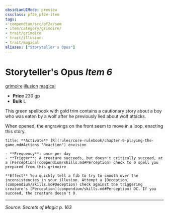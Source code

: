 ```yaml
---
obsidianUIMode: preview
cssclass: pf2e,pf2e-item
tags:
- compendium/src/pf2e/som
- item/category/grimoire/
- trait/grimoire
- trait/illusion
- trait/magical
aliases: ["Storyteller's Opus"]
---
```

# Storyteller's Opus *Item 6*  
[grimoire](grimoire-som.md "Grimoire Item Trait")  [illusion](illusion.md "Illusion School Trait")  [magical](magical.md "Magical Item Trait")  

- **Price** 230 gp
- **Bulk** L

This green spellbook with gold trim contains a cautionary story about a boy who was eaten by a wolf after he previously lied about wolf attacks.

When opened, the engravings on the front seem to move in a loop, enacting this story.

```ad-embed-ability
title: **Activate** [R](rules/core-rulebook/chapter-9-playing-the-game.md#Actions "Reaction") envision

- **Frequency**: once per day
- **Trigger**: A creature succeeds, but doesn't critically succeed, at a [Perception](compendium/skills.md#Perception) check to 0 spell you prepared from this grimoire

**Effect** You quickly tell a fib to try to smooth over the inconsistencies in your illusion. Attempt a [Deception](compendium/skills.md#Deception) check against the triggering creature's [Perception](compendium/skills.md#Perception) DC. If you succeed, the creature doesn't 0.
```


---
*Source: Secrets of Magic p. 163*